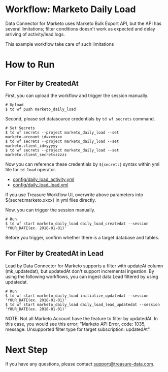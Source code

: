 # Workflow: Marketo Daily Load

Data Connector for Marketo uses Marketo Bulk Export API, but the API has several limitations; filter conditions doesn't work as expected and delay arriving of activity/lead logs.

This example workflow take care of such limitations

# How to Run

## For Filter by CreatedAt

First, you can upload the workflow and trigger the session manually.

    # Upload
    $ td wf push marketo_daily_load

Second, please set datasource credentials by `td wf secrets` command.

    # Set Secrets
    $ td wf secrets --project marketo_daily_load --set marketo.account_id=xxxxxx
    $ td wf secrets --project marketo_daily_load --set marketo.client_id=yyyyy
    $ td wf secrets --project marketo_daily_load --set marketo.client_secret=zzzzz

Now you can reference these credentials by `${secret:}` syntax within yml file for `td_load` operator.

- [config/daily_load_activity.yml](config/daily_load_activity.yml)
- [config/daily_load_lead.yml](config/daily_load_lead.yml)

If you use Treasure Workflow UI, overwrite above parameters into ${secret:marketo.xxxx} in yml files directly.

Now, you can trigger the session manually.

    # Run
    $ td wf start marketo_daily_load daily_load_createdat --session 'YOUR_DATE(ex. 2018-01-01)'

Before you trigger, confirm whether there is a target database and tables.

## For Filter by CreatedAt in Lead

Lead by Data Connector for Marketo supports a filter with updateAt column (mk_updatedat), but updatedAt don't support incremental ingestion.
By using the following workflows, you can ingest data Lead filtered by using updatedat.

    # Run
    $ td wf start marketo_daily_load initialize_updatedat --session 'YOUR_DATE(ex. 2018-01-01)'
    $ td wf start marketo_daily_load daily_load_lead_updatedat --session 'YOUR_DATE(ex. 2018-01-01)'

NOTE: Not all Marketo Account have the feature to filter by updatedAt. In this case, you would see this error; "Marketo API Error, code: 1035, message: Unsupported filter type for target subscription: updatedAt".

# Next Step

If you have any questions, please contact support@treasure-data.com.

